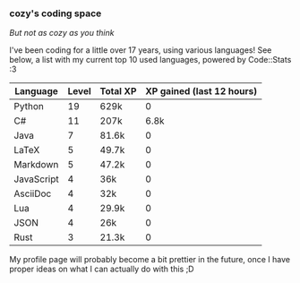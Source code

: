 ### cozy's coding space
*But not as cozy as you think*

I've been coding for a little over 17 years, using various languages! See below, a list with my current top 10 used languages, powered by Code::Stats :3
    
| Language | Level | Total XP | XP gained (last 12 hours) |
| --- | --- | --- | --- |
| Python | 19 | 629k | 0 |
| C# | 11 | 207k | 6.8k |
| Java | 7 | 81.6k | 0 |
| LaTeX | 5 | 49.7k | 0 |
| Markdown | 5 | 47.2k | 0 |
| JavaScript | 4 | 36k | 0 |
| AsciiDoc | 4 | 32k | 0 |
| Lua | 4 | 29.9k | 0 |
| JSON | 4 | 26k | 0 |
| Rust | 3 | 21.3k | 0 |
    
My profile page will probably become a bit prettier in the future, once I have proper ideas on what I can actually do with this ;D